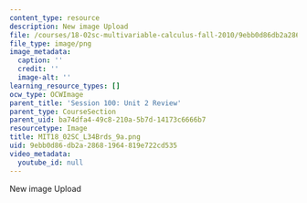 ```yaml
---
content_type: resource
description: New image Upload
file: /courses/18-02sc-multivariable-calculus-fall-2010/9ebb0d86db2a28681964819e722cd535_MIT18_02SC_L34Brds_9a.png
file_type: image/png
image_metadata:
  caption: ''
  credit: ''
  image-alt: ''
learning_resource_types: []
ocw_type: OCWImage
parent_title: 'Session 100: Unit 2 Review'
parent_type: CourseSection
parent_uid: ba74dfa4-49c8-210a-5b7d-14173c6666b7
resourcetype: Image
title: MIT18_02SC_L34Brds_9a.png
uid: 9ebb0d86-db2a-2868-1964-819e722cd535
video_metadata:
  youtube_id: null
---
```

New image Upload

